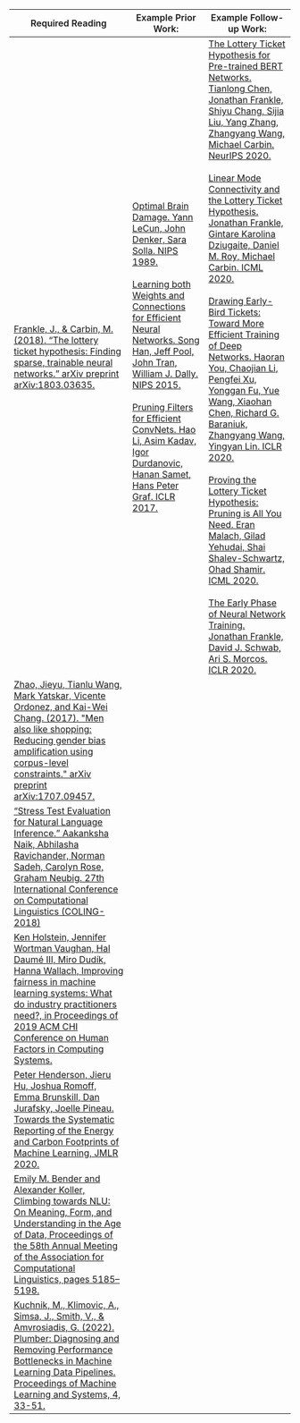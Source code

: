 <!-- ---
layout: f24
title: Reading List
nav_order: 4
--- -->

<table class="tg">
<thead>
  <tr>
    <th class="tg-sx1p"><span style="font-weight:600">Required Reading</span></th>
    <th class="tg-sx1p"><span style="font-weight:600">Example Prior Work:</span></th>
    <th class="tg-sx1p"><span style="font-weight:600">Example Follow-up Work:</span></th>
  </tr>
</thead>
<tbody>
  <tr>
    <td class="tg-0lax"><a href="https://arxiv.org/pdf/1803.03635.pdf" target="_blank" rel="noopener noreferrer"><span style="text-decoration:none">Frankle, J., &amp; Carbin, M. (2018). “The lottery ticket hypothesis: Finding sparse, trainable neural networks.” arXiv preprint arXiv:1803.03635.</span></a></td>
    <td class="tg-0lax"><a href="https://papers.nips.cc/paper/1989/file/6c9882bbac1c7093bd25041881277658-Paper.pdf" target="_blank" rel="noopener noreferrer">Optimal Brain Damage. Yann LeCun, John Denker, Sara Solla. NIPS 1989.</a><br><br><a href="https://papers.nips.cc/paper/2015/hash/ae0eb3eed39d2bcef4622b2499a05fe6-Abstract.html" target="_blank" rel="noopener noreferrer">Learning both Weights and Connections for Efficient Neural Networks. Song Han, Jeff Pool, John Tran, William J. Dally. NIPS 2015.</a><br><br><a href="https://openreview.net/forum?id=rJqFGTslg" target="_blank" rel="noopener noreferrer"><span style="text-decoration:none">Pruning Filters for Efficient ConvNets. Hao Li, Asim Kadav, Igor Durdanovic, Hanan Samet, Hans Peter Graf. ICLR 2017.</span></a></td>
    <td class="tg-0lax"><a href="https://proceedings.neurips.cc/paper/2020/hash/b6af2c9703f203a2794be03d443af2e3-Abstract.html" target="_blank" rel="noopener noreferrer">The Lottery Ticket Hypothesis for Pre-trained BERT Networks. Tianlong Chen, Jonathan Frankle, Shiyu Chang, Sijia Liu, Yang Zhang, Zhangyang Wang, Michael Carbin. NeurIPS 2020.</a><br><br><a href="https://proceedings.mlr.press/v119/frankle20a.html" target="_blank" rel="noopener noreferrer">Linear Mode Connectivity and the Lottery Ticket Hypothesis. Jonathan Frankle, Gintare Karolina Dziugaite, Daniel M. Roy, Michael Carbin. ICML 2020.</a><br><br><a href="https://openreview.net/forum?id=BJxsrgStvr" target="_blank" rel="noopener noreferrer">Drawing Early-Bird Tickets: Toward More Efficient Training of Deep Networks. Haoran You, Chaojian Li, Pengfei Xu, Yonggan Fu, Yue Wang, Xiaohan Chen, Richard G. Baraniuk, Zhangyang Wang, Yingyan Lin. ICLR 2020.</a><br><br><a href="https://proceedings.mlr.press/v119/malach20a.html" target="_blank" rel="noopener noreferrer">Proving the Lottery Ticket Hypothesis: Pruning is All You Need. Eran Malach, Gilad Yehudai, Shai Shalev-Schwartz, Ohad Shamir. ICML 2020.</a><br><br><a href="https://openreview.net/forum?id=Hkl1iRNFwS" target="_blank" rel="noopener noreferrer"><span style="text-decoration:none">The Early Phase of Neural Network Training. Jonathan Frankle, David J. Schwab, Ari S. Morcos. ICLR 2020.</span></a></td>
  </tr>
  <tr>
    <td class="tg-0lax"><a href="https://arxiv.org/pdf/1707.09457.pdf" target="_blank" rel="noopener noreferrer"><span style="text-decoration:none">Zhao, Jieyu, Tianlu Wang, Mark Yatskar, Vicente Ordonez, and Kai-Wei Chang. (2017). "Men also like shopping: Reducing gender bias amplification using corpus-level constraints." arXiv preprint arXiv:1707.09457.</span></a></td>
    <td class="tg-cly1"></td>
    <td class="tg-cly1"></td>
  </tr>
  <tr>
    <td class="tg-0lax"><a href="https://arxiv.org/pdf/1806.00692.pdf" target="_blank" rel="noopener noreferrer"><span style="text-decoration:none">“Stress Test Evaluation for Natural Language Inference.” Aakanksha Naik, Abhilasha Ravichander, Norman Sadeh, Carolyn Rose, Graham Neubig. 27th International Conference on Computational Linguistics (COLING-2018)</span></a></td>
    <td class="tg-cly1"></td>
    <td class="tg-0lax"></td>
  </tr>
  <tr>
    <td class="tg-0lax"><a href="https://arxiv.org/abs/1812.05239">Ken Holstein, Jennifer Wortman Vaughan, Hal Daumé III, Miro Dudík, Hanna Wallach, Improving fairness in machine learning systems: What do industry practitioners need?, in Proceedings of 2019 ACM CHI Conference on Human Factors in Computing Systems.</a></td>
    <td class="tg-cly1"></td>
    <td class="tg-0lax"></td>
  </tr>
  <tr>
    <td class="tg-0lax"><a href="https://jmlr.org/papers/volume21/20-312/20-312.pdf">Peter Henderson, Jieru Hu, Joshua Romoff, Emma Brunskill, Dan Jurafsky, Joelle Pineau. Towards the Systematic Reporting of the Energy and Carbon Footprints of Machine Learning, JMLR 2020.</a></td>
    <td class="tg-cly1"></td>
    <td class="tg-0lax"></td>
  </tr>
  <tr>
    <td class="tg-0lax"><a href="https://openreview.net/pdf?id=GKTvAcb12b">Emily M. Bender and Alexander Koller, Climbing towards NLU: On Meaning, Form, and Understanding in the Age of Data, Proceedings of the 58th Annual Meeting of the Association for Computational Linguistics, pages 5185–5198.</a></td>
    <td class="tg-cly1"></td>
    <td class="tg-0lax"></td>
  </tr>
  <tr>
    <td class="tg-0lax"><a href="https://proceedings.mlsys.org/paper/2022/file/077e29b11be80ab57e1a2ecabb7da330-Paper.pdf">Kuchnik, M., Klimovic, A., Simsa, J., Smith, V., & Amvrosiadis, G. (2022). Plumber: Diagnosing and Removing Performance Bottlenecks in Machine Learning Data Pipelines. Proceedings of Machine Learning and Systems, 4, 33-51.</a></td>
    <td class="tg-cly1"></td>
    <td class="tg-0lax"></td>
  </tr>
</tbody>
</table>